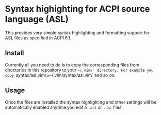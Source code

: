 Syntax highighting for ACPI source language (ASL)
=================================================

This provides very simple syntax highlighting and formatting support for
ASL files as specified in ACPI 6.1.

Install
-------

Currently all you need to do is to copy the corresponding files from
directories in this repository to your `~/.vim/' directory. For example
you copy `syntax/asl.vim` to `~/.vim/syntax/asl.vim` and so on.

Usage
-----

Once the files are installed the syntax highlighting and other settings
will be automatically enabled anytime you edit a `.asl` or `.dsl` files.
